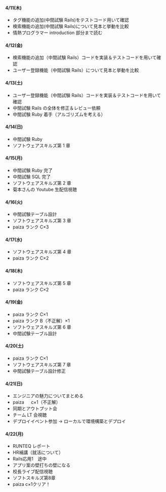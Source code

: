 #### 4/11(木)

- タグ機能の追加(中間試験 Rails)をテストコード用いて確認
- 検索機能の追加(中間試験 Rails)について見本と挙動を比較
- 情熱プログラマー introduction 部分まで読む

#### 4/12(金)

- 検索機能の追加（中間試験 Rails）コードを実装＆テストコードを用いて確認
- ユーザー登録機能（中間試験 Rails）について見本と挙動を比較

#### 4/13(土)

- ユーザー登録機能（中間試験 Rails）コードを実装＆テストコードを用いて確認
- 中間試験 Rails の全体を修正＆レビュー依頼
- 中間試験 Ruby 着手（アルゴリズムを考える）

#### 4/14(日)

- 中間試験 Ruby
- ソフトウェアスキルズ第 1 章

#### 4/15(月)

- 中間試験 Ruby 完了
- 中間試験 SQL 完了
- ソフトウェアスキルズ第 2 章
- 菊本さんの Youtube 生配信視聴

#### 4/16(火)

- 中間試験テーブル設計
- ソフトウェアスキルズ第 3 章
- paiza ランク C×3

#### 4/17(水)

- ソフトウェアスキルズ第 4 章
- paiza ランク C×2

#### 4/18(木)

- ソフトウェアスキルズ第 5 章
- paiza ランク C×2

#### 4/19(金)

- paiza ランク C×1
- paiza ランク B（不正解）×1
- ソフトウェアスキルズ第 6 章
- 中間試験テーブル設計

#### 4/20(土)

- paiza ランク C×1
- ソフトウェアスキルズ第 7 章
- 中間試験テーブル設計修正

#### 4/21(日)

- エンジニアの魅力についてまとめる
- paiza 　 c×1（不正解）
- 同期とアウトプット会
- チーム LT 会視聴
- デプロイイベント参加 → ローカルで環境構築とデプロイ

#### 4/22(月)　

- RUNTEQ レポート
- HR補講（就活について）
- Rails応用1　途中
- アプリ案の壁打ちの壁になる
- 校長ライブ配信視聴
- ソフトスキルズ第8章 
- paiza c×1クリア！
